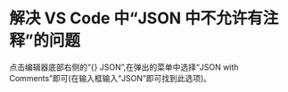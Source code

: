 # 解决 VS Code 中“JSON 中不允许有注释”的问题

点击编辑器底部右侧的“{} JSON”,在弹出的菜单中选择“JSON with Comments”即可(在输入框输入“JSON”即可找到此选项)。
